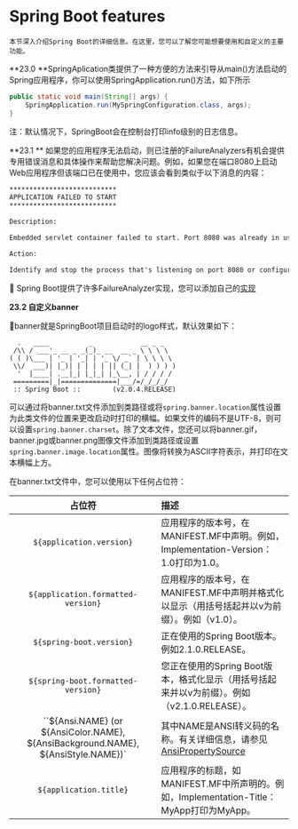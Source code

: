 # Spring Boot features

 	本节深入介绍Spring Boot的详细信息。在这里，您可以了解您可能想要使用和自定义的主要功能。

**23.0  **SpringAplication类提供了一种方便的方法来引导从main()方法启动的Spring应用程序，你可以使用SpringApplication.run()方法，如下所示

````java
public static void main(String[] args) {
	SpringApplication.run(MySpringConfiguration.class, args);
}
````

注：默认情况下，SpringBoot会在控制台打印info级别的日志信息。

**23.1  ** 如果您的应用程序无法启动，则已注册的FailureAnalyzers有机会提供专用错误消息和具体操作来帮助您解决问题。例如，如果您在端口8080上启动Web应用程序但该端口已在使用中，您应该会看到类似于以下消息的内容：

````txt
***************************
APPLICATION FAILED TO START
***************************

Description:

Embedded servlet container failed to start. Port 8080 was already in use.

Action:

Identify and stop the process that's listening on port 8080 or configure this application to listen on another port.
````

:musical_note: Spring Boot提供了许多FailureAnalyzer实现，您可以添加自己的[实现](https://docs.spring.io/spring-boot/docs/2.1.0.RELEASE/reference/htmlsingle/#howto-failure-analyzer)

**23.2   自定义banner**

:mushroom:banner就是SpringBoot项目启动时的logo样式，默认效果如下：

````  tx
  .   ____          _            __ _ _
 /\\ / ___'_ __ _ _(_)_ __  __ _ \ \ \ \
( ( )\___ | '_ | '_| | '_ \/ _` | \ \ \ \
 \\/  ___)| |_)| | | | | || (_| |  ) ) ) )
  '  |____| .__|_| |_|_| |_\__, | / / / /
 =========|_|==============|___/=/_/_/_/
 :: Spring Boot ::        (v2.0.4.RELEASE)

````

​	可以通过将banner.txt文件添加到类路径或将`spring.banner.location`属性设置为此类文件的位置来更改启动时打印的横幅。如果文件的编码不是UTF-8，则可以设置`spring.banner.charset`。除了文本文件，您还可以将banner.gif，banner.jpg或banner.png图像文件添加到类路径或设置`spring.banner.image.location`属性。图像将转换为ASCII字符表示，并打印在文本横幅上方。

在banner.txt文件中，您可以使用以下任何占位符：

|                            占位符                            | 描述                                                         |
| :----------------------------------------------------------: | :----------------------------------------------------------- |
|                   `${application.version}`                   | 应用程序的版本号，在MANIFEST.MF中声明。例如，Implementation-Version：1.0打印为1.0。 |
|              `${application.formatted-version}`              | 应用程序的版本号，在MANIFEST.MF中声明并格式化以显示（用括号括起并以v为前缀）。例如（v1.0）。 |
|                   `${spring-boot.version}`                   | 正在使用的Spring Boot版本。例如2.1.0.RELEASE。               |
|              `${spring-boot.formatted-version}`              | 您正在使用的Spring Boot版本，格式化显示（用括号括起来并以v为前缀）。例如（v2.1.0.RELEASE）。 |
| ``${Ansi.NAME} (or ${AnsiColor.NAME}, ${AnsiBackground.NAME}, ${AnsiStyle.NAME})` | 其中NAME是ANSI转义码的名称。有关详细信息，请参见[AnsiPropertySource](https://github.com/spring-projects/spring-boot/tree/v2.1.0.RELEASE/spring-boot-project/spring-boot/src/main/java/org/springframework/boot/ansi/AnsiPropertySource.java) |
|                    `${application.title}`                    | 应用程序的标题，如MANIFEST.MF中所声明的。例如，Implementation-Title：MyApp打印为MyApp。 |



 

